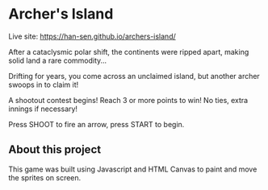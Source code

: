 # Archer's Island

Live site: https://han-sen.github.io/archers-island/

After a cataclysmic polar shift, the continents were ripped apart, making solid land a rare commodity…

Drifting for years, you come across an unclaimed island, but another archer swoops in to claim it!

A shootout contest begins! Reach 3 or more points to win! No ties, extra innings if necessary!

Press SHOOT to fire an arrow, press START to begin.

## About this project

This game was built using Javascript and HTML Canvas to paint and move the sprites on screen.